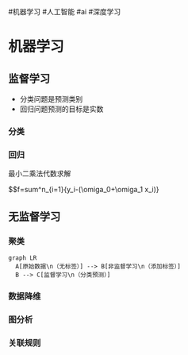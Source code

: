 #机器学习 #人工智能 #ai #深度学习

# 机器学习

## 监督学习

- 分类问题是预测类别
- 回归问题预测的目标是实数

### 分类

### 回归

最小二乘法代数求解

$$f=sum^n_{i=1}{y_i-(\omiga_0+\omiga_1 x_i)}

## 无监督学习

### 聚类

```mermaid
graph LR
  A[原始数据\n（无标签）] --> B[非监督学习\n（添加标签）]
  B --> C[监督学习\n（分类预测）]
```

### 数据降维

### 图分析

### 关联规则
